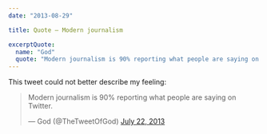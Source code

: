 ```yaml
---
date: "2013-08-29"

title: Quote — Modern journalism

excerptQuote:
  name: "God"
  quote: "Modern journalism is 90% reporting what people are saying on Twitter."
---
```


This tweet could not better describe my feeling:

<blockquote class="twitter-tweet">
  <p>
    Modern journalism is 90% reporting what people are saying on Twitter.
  </p>

  &mdash; God (@TheTweetOfGod)
  <a href="https://twitter.com/TheTweetOfGod/statuses/359441152522469376">July 22, 2013</a>
</blockquote>
